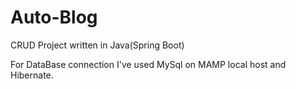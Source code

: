 # Auto-Blog
CRUD Project written in Java(Spring Boot)

For DataBase connection I've used MySql on MAMP local host and Hibernate.



